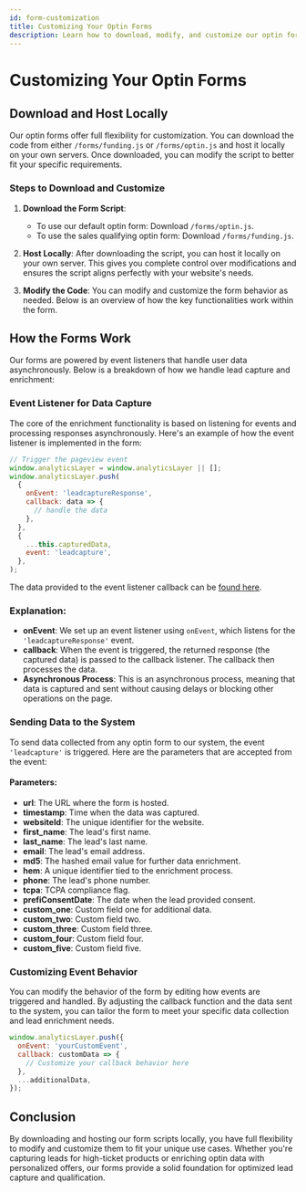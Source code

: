 ```yaml
---
id: form-customization
title: Customizing Your Optin Forms
description: Learn how to download, modify, and customize our optin forms to fit your needs.
---
```


# Customizing Your Optin Forms

## Download and Host Locally

Our optin forms offer full flexibility for customization. You can download the code from either `/forms/funding.js` or `/forms/optin.js` and host it locally on your own servers. Once downloaded, you can modify the script to better fit your specific requirements.

### Steps to Download and Customize

1. **Download the Form Script**:

   - To use our default optin form: Download `/forms/optin.js`.
   - To use the sales qualifying optin form: Download `/forms/funding.js`.

2. **Host Locally**:
   After downloading the script, you can host it locally on your own server. This gives you complete control over modifications and ensures the script aligns perfectly with your website's needs.

3. **Modify the Code**:
   You can modify and customize the form behavior as needed. Below is an overview of how the key functionalities work within the form.

## How the Forms Work

Our forms are powered by event listeners that handle user data asynchronously. Below is a breakdown of how we handle lead capture and enrichment:

### Event Listener for Data Capture

The core of the enrichment functionality is based on listening for events and processing responses asynchronously. Here's an example of how the event listener is implemented in the form:

```javascript
// Trigger the pageview event
window.analyticsLayer = window.analyticsLayer || [];
window.analyticsLayer.push(
  {
    onEvent: 'leadcaptureResponse',
    callback: data => {
      // handle the data
    },
  },
  {
    ...this.capturedData,
    event: 'leadcapture',
  },
);
```

The data provided to the event listener callback can be [found here](/docs/personalization/visitor-attributes).

### Explanation:

- **onEvent**: We set up an event listener using `onEvent`, which listens for the `'leadcaptureResponse'` event.
- **callback**: When the event is triggered, the returned response (the captured data) is passed to the callback listener. The callback then processes the data.
- **Asynchronous Process**: This is an asynchronous process, meaning that data is captured and sent without causing delays or blocking other operations on the page.

### Sending Data to the System

To send data collected from any optin form to our system, the event `'leadcapture'` is triggered. Here are the parameters that are accepted from the event:

#### Parameters:

- **url**: The URL where the form is hosted.
- **timestamp**: Time when the data was captured.
- **websiteId**: The unique identifier for the website.
- **first_name**: The lead's first name.
- **last_name**: The lead's last name.
- **email**: The lead's email address.
- **md5**: The hashed email value for further data enrichment.
- **hem**: A unique identifier tied to the enrichment process.
- **phone**: The lead's phone number.
- **tcpa**: TCPA compliance flag.
- **prefiConsentDate**: The date when the lead provided consent.
- **custom_one**: Custom field one for additional data.
- **custom_two**: Custom field two.
- **custom_three**: Custom field three.
- **custom_four**: Custom field four.
- **custom_five**: Custom field five.

### Customizing Event Behavior

You can modify the behavior of the form by editing how events are triggered and handled. By adjusting the callback function and the data sent to the system, you can tailor the form to meet your specific data collection and lead enrichment needs.

```javascript
window.analyticsLayer.push({
  onEvent: 'yourCustomEvent',
  callback: customData => {
    // Customize your callback behavior here
  },
  ...additionalData,
});
```

## Conclusion

By downloading and hosting our form scripts locally, you have full flexibility to modify and customize them to fit your unique use cases. Whether you're capturing leads for high-ticket products or enriching optin data with personalized offers, our forms provide a solid foundation for optimized lead capture and qualification.
